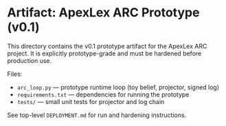 # Artifact: ApexLex ARC Prototype (v0.1)

This directory contains the v0.1 prototype artifact for the ApexLex ARC project. It is explicitly prototype-grade and must be hardened before production use.

Files:
- `arc_loop.py` — prototype runtime loop (toy belief, projector, signed log)
- `requirements.txt` — dependencies for running the prototype
- `tests/` — small unit tests for projector and log chain

See top-level `DEPLOYMENT.md` for run and hardening instructions.
